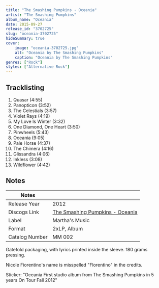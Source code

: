 ```yaml
---
title: "The Smashing Pumpkins - Oceania"
artist: "The Smashing Pumpkins"
album_name: "Oceania"
date: 2015-09-27
release_id: "3702725"
slug: "oceania-3702725"
hideSummary: true
cover:
    image: "oceania-3702725.jpg"
    alt: "Oceania by The Smashing Pumpkins"
    caption: "Oceania by The Smashing Pumpkins"
genres: ["Rock"]
styles: ["Alternative Rock"]
---
```


## Tracklisting
1. Quasar (4:55)
2. Panopticon (3:52)
3. The Celestials (3:57)
4. Violet Rays (4:19)
5. My Love Is Winter (3:32)
6. One Diamond, One Heart (3:50)
7. Pinwheels (5:43)
8. Oceania (9:05)
9. Pale Horse (4:37)
10. The Chimera (4:16)
11. Glissandra (4:06)
12. Inkless (3:08)
13. Wildflower (4:42)



## Notes

| Notes          |             |
| ---------------| ----------- |
| Release Year   | 2012 |
| Discogs Link   | [The Smashing Pumpkins - Oceania](https://www.discogs.com/release/3702725-The-Smashing-Pumpkins-Oceania) |
| Label          | Martha's Music |
| Format         | 2xLP, Album |
| Catalog Number | MM 002 |

Gatefold packaging, with lyrics printed inside the sleeve. 180 grams pressing.  Nicole Fiorentino's name is misspelled "Florentino" in the credits.  Sticker: "Oceania  First studio album from The Smashing Pumpkins in 5 years On Tour Fall 2012" 

